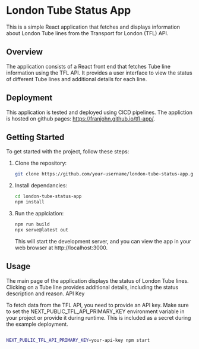 # London Tube Status App

This is a simple React application that fetches and displays information about London Tube lines from the Transport for London (TFL) API.

## Overview

The application consists of a React front end that fetches Tube line information using the TFL API. It provides a user interface to view the status of different Tube lines and additional details for each line.

## Deployment
This application is tested and deployed using CICD pipelines. The appliction is hosted on github pages: https://franjohn.github.io/tfl-app/. 

## Getting Started

To get started with the project, follow these steps:

1. Clone the repository:

   ```bash
   git clone https://github.com/your-username/london-tube-status-app.git
   ```
2. Install dependancies: 
    ```bash
    cd london-tube-status-app
    npm install
    ```
3. Run the applciation: 
    ```bash 
    npm run build
    npx serve@latest out
    ```

    This will start the development server, and you can view the app in your web browser at http://localhost:3000.

## Usage

The main page of the application displays the status of London Tube lines. Clicking on a Tube line provides additional details, including the status description and reason.
API Key

To fetch data from the TFL API, you need to provide an API key. Make sure to set the NEXT_PUBLIC_TFL_API_PRIMARY_KEY environment variable in your project or provide it during runtime. This is included as a secret during the example deployment. 

```bash

NEXT_PUBLIC_TFL_API_PRIMARY_KEY=your-api-key npm start

```
